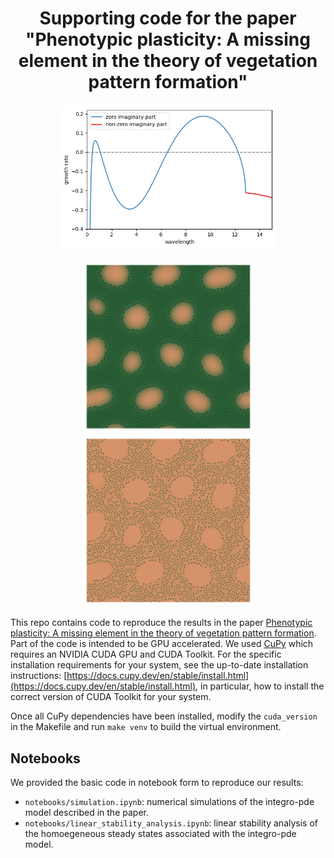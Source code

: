 <div align="center">
  <h1>Supporting code for the paper "Phenotypic plasticity: A missing element in the theory of vegetation pattern formation"</h1>
  <img src="https://github.com/03bennej/multiscale-fairy-circles/blob/main/images/stability.png" width="350"> 
  
  <img src="https://github.com/03bennej/multiscale-fairy-circles/blob/main/images/fc_120.png" width="275"> <img src="https://github.com/03bennej/multiscale-fairy-circles/blob/main/images/fc_129.png" width="275">
</div>

This repo contains code to reproduce the results in the paper [Phenotypic plasticity: A missing element in the theory of vegetation pattern formation](https://www.pnas.org/doi/10.1073/pnas.2311528120). Part of the code is intended to be GPU accelerated. We used [CuPy](https://cupy.dev/) which requires an NVIDIA CUDA GPU and CUDA Toolkit. For the specific installation requirements for your system, see the up-to-date installation instructions: [https://docs.cupy.dev/en/stable/install.html](https://docs.cupy.dev/en/stable/install.html), in particular, how to install the correct version of CUDA Toolkit for your system. 

Once all CuPy dependencies have been installed, modify the `cuda_version` in the Makefile and run `make venv` to build the virtual environment.

## Notebooks

We provided the basic code in notebook form to reproduce our results:

- `notebooks/simulation.ipynb`: numerical simulations of the integro-pde model described in the paper.
- `notebooks/linear_stability_analysis.ipynb`: linear stability analysis of the homoegeneous steady states associated with the integro-pde model.

